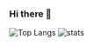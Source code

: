 ### Hi there 👋

![Top Langs](https://github-readme-stats.vercel.app/api/top-langs/?username=uhemn&layout=compact&theme=aura)
![stats](https://github-readme-stats.vercel.app/api?username=uhemn&show_icons=true&hide=contribs,prs&cache_seconds=86400&theme=aura)
